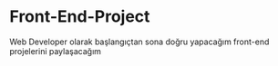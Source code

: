 # Front-End-Project
 Web Developer olarak başlangıçtan sona doğru yapacağım front-end projelerini paylaşacağım
